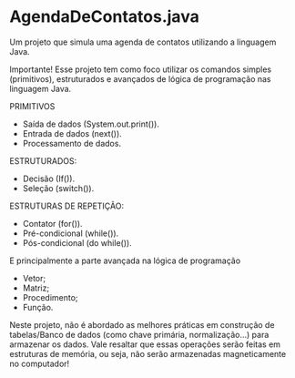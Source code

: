 # AgendaDeContatos.java
Um projeto que simula uma agenda de contatos utilizando a linguagem Java.

Importante!
Esse projeto tem como foco utilizar os comandos simples (primitivos), estruturados e avançados de lógica de programação nas linguagem Java.

PRIMITIVOS 
- Saída de dados (System.out.print()).
- Entrada de dados (next()).
- Processamento de dados.

ESTRUTURADOS:
- Decisão (If()).
- Seleção (switch()).

ESTRUTURAS DE REPETIÇÃO:
- Contator (for()).
- Pré-condicional (while()).
- Pós-condicional (do while()).

E principalmente a parte avançada na lógica de programação
- Vetor;
- Matriz;
- Procedimento;
- Função.

Neste projeto, não é abordado as melhores práticas em construção de tabelas/Banco de dados (como chave primária, normalização...) para armazenar os dados.
Vale resaltar que essas operações serão feitas em estruturas de memória, ou seja, não serão armazenadas magneticamente no computador!
